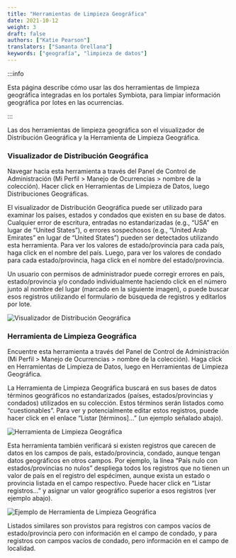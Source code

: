 ```yaml
---
title: "Herramientas de Limpieza Geográfica"
date: 2021-10-12
weight: 3
draft: false
authors: ["Katie Pearson"]
translators: ["Samanta Orellana"]
keywords: ["geografía", "limpieza de datos"]
---
```


:::info

Esta página describe cómo usar las dos herramientas de limpieza geográfica integradas en los portales Symbiota, para limpiar información geográfica por lotes en las ocurrencias.

:::

Las dos herramientas de limpieza geográfica son el visualizador de Distribución Geográfica y la Herramienta de Limpieza Geográfica.

### Visualizador de Distribución Geográfica

Navegar hacia esta herramienta a través del Panel de Control de Administración (Mi Perfil > Manejo de Ocurrencias > nombre de la colección). Hacer click en Herramientas de Limpieza de Datos, luego Distribuciones Geográficas.

El visualizador de Distribución Geográfica puede ser utilizado para examinar los países, estados y condados que existen en su base de datos. Cualquier error de escritura, entradas no estandarizadas (e.g., “USA” en lugar de “United States”), o errores sospechosos (e.g., “United Arab Emirates” en lugar de “United States”) pueden ser detectados utilizando esta herramienta. Para ver los valores de estado/provincia para cada país, haga click en el nombre del país. Luego, para ver los valores de condado para cada estado/provincia, haga click en el nombre del estado/provincia.

Un usuario con permisos de administrador puede corregir errores en país, estado/provincia y/o condado individualmente haciendo click en el número junto al nombre del lugar (marcado en la siguiente imagen), o puede buscar esos registros utilizando el formulario de búsqueda de registros y editarlos por lote.

![Visualizador de Distribución Geográfica](/img/geographicdistribution.jpg)

### Herramienta de Limpieza Geográfica

Encuentre esta herramienta a través del Panel de Control de Administración (Mi Perfil > Manejo de Ocurrencias > nombre de la colección). Haga click en Herramientas de Limpieza de Datos, luego en Herramientas de Limpieza Geográfica.

La Herramienta de Limpieza Geográfica buscará en sus bases de datos términos geográficos no estandarizados (países, estados/provincias y condados) utilizados en su colección. Estos términos serán listados como “cuestionables”. Para ver y potencialmente editar estos registros, puede hacer click en el enlace “Listar [términos]...” (un ejemplo señalado abajo).

![Herramienta de Limpieza Geográfica](/img/geocleaningtool.jpg)

Esta herramienta también verificará si existen registros que carecen de datos en los campos de país, estado/provincia, condado, aunque tengan datos geográficos en otros campos. Por ejemplo, la línea “País nulo con estados/provincias no nulos” despliega todos los registros que no tienen un valor de país en el registro del espécimen, aunque exista un estado o provincia listada en el campo respectivo. Puede hacer click en “Listar registros...” y asignar un valor geográfico superior a esos registros (ver ejemplo abajo).

![Ejemplo de Herramienta de Limpieza Geográfica](/img/geocleaningexample.png)

Listados similares son provistos para registros con campos vacíos de estado/provincia pero con información en el campo de condado, y para registros con campos vacíos de condado, pero información en el campo de localidad.
